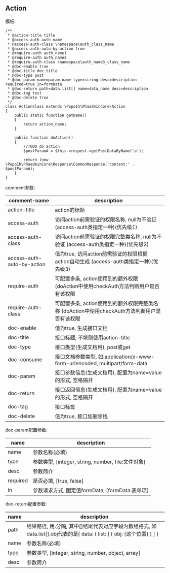 ## Action ##
模板:

    /**
     * @action-title title
     * @access-auth auth_name
     * @access-auth-class \namespace\auth_class_name
     * @access-auth-auto-by-action true
     * @require-auth auth_name1
     * @require-auth auth_name2
     * @require-auth-class \namespace\auth_name3_class_name
     * @doc-enable true
     * @doc-title doc_title
     * @doc-type post
     * @doc-param name=param_name type=string desc=description required=true in=formData
     * @doc-return path=data.list[] name=data_name desc=description
     * @doc-tag test
     * @doc-delete true
     */
    class ActionClass extends \Popo1h\PhaadminCore\Action
    {
        public static function getName()
        {
            return action_name;
        }
        
        public function doAction()
        {
            //TODO do action
            $postParamA = $this->request->getPostDataByName('a');
            
            return (new \Popo1h\PhaadminCore\Response\CommonResponse('content:' . $postParamA);
        }
    }

comment参数:

| comment-name | description |
|--------------|-------------|
| action-title | action的标题 |
| access-auth  | 访问action前需验证的权限名称, null为不验证 (access-auth类指定一种)(优先级1) |
| access-auth-class | 访问action前需验证的权限完整类名称, null为不验证 (access-auth类指定一种)(优先级2) |
| access-auth-auto-by-action | 值为true, 访问action前需验证的权限根据action自动生成 (access-auth类指定一种)(优先级3) |
| require-auth | 可配置多条, action使用到的额外权限 (doAction中使用checkAuth方法判断用户是否有该权限 |
| require-auth-class | 可配置多条, action使用到的额外权限完整类名称 (doAction中使用checkAuth方法判断用户是否有该权限 |
| doc-enable | 值为true, 生成接口文档 |
| doc-title | 接口标题, 不填则使用action-title |
| doc-type | 接口类型(生成文档用), post或get |
| doc-consume | 接口文档参数类型, 如:application/x-www-form-urlencoded, multipart/form-data |
| doc-param | 接口参数信息(生成文档用), 配置为name=value的形式, 空格隔开 |
| doc-return | 接口返回信息(生成文档用), 配置为name=value的形式, 空格隔开 |
| doc-tag | 接口标签 |
| doc-delete | 值为true, 接口加删除线 |

doc-param配置参数:

| name | description |
|------|-------------|
| name | 参数名称(必填) |
| type | 参数类型, [integer, string, number, file:文件对象] |
| desc | 参数简介 |
| required | 是否必填, [true, false] |
| in   | 参数请求方式, 固定值formData, [formData:表单项] |

doc-return配置参数:

| name | description |
|------|-------------|
| path | 结果路径, 用.分隔, 其中[]结尾代表对应字段为数组格式, 如data.list[].obj代表的是{ data: { list: [ { obj: {这个位置} } ] } |
| name | 参数名称(必填) |
| type | 参数类型, [integer, string, number, object, array] |
| desc | 参数简介 |

